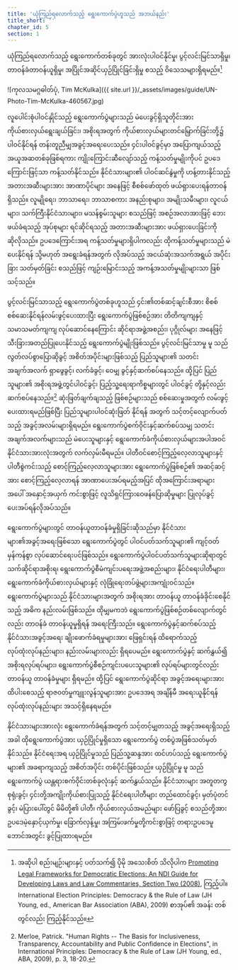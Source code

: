 ```yaml
---
title: 'ယုံကြည်ရလောက်သည့် ရွေးကောက်ပွဲဟူသည် အဘယ်နည်း'
title_short: ''
chapter_id: 5
section: 1
---
```


ယုံကြည်ရလောက်သည့် ရွေးကောက်တစ်ခုတွင် အားလုံးပါဝင်နိုင်မှု၊ ပွင့်လင်းမြင်သာရှိမှု၊ တာဝန်ခံတာဝန်ယူရှိမှု၊ အပြိုင်အဆိုင်ယှဉ်ပြိုင်ခြင်းရှိမှု စသည့် ဝိသေသများရှိရမည်။[^1]

![ကုလသမဂ္ဂဓါတ်ပုံ, Tim McKulka]({{ site.url }}/\_assets/images/guide/UN-Photo-Tim-McKulka-460567.jpg)

လူပေါင်းစုံပါဝင်နှိုင်သည့် ရွေးကောက်ပွဲများသည် မဲပေးခွင့်ရှိသူတိုင်းအား ကိုယ်စားလှယ်ရွေးချယ်ခြင်း၊ အစိုးရအတွက် ကိုယ်စားလှယ်များတင်မြှောက်ခြင်းတို့၌ ပါဝင်နိုင်ရန် တန်းတူညီမျှအခွင့်အရေးပေးသည်။ ၄င်းပါဝင်ခွင့်မှာ အပြောကျယ်သည့် အယူအဆတစ်ခုဖြစ်ရကား ကျိုးကြောင်းဆီလျော်သည့် ကန့်သတ်မှုမျိုးကိုပင် ဥပဒေကြောင်းဖြင့်သာ ကန့်သတ်နိုင်သည်။ နိုင်ငံသားများ၏ ပါဝင်ဆင်နွဲမှုကို ဟန့်တားနိုင်သည့် အတားအဆီးများအား အာဏာပိုင်များ အနေဖြင့် စီစစ်ဖော်ထုတ် ဖယ်ရှားပေးရန်တာဝန်ရှိသည်။ လူမျိုရေး၊ ဘာသာရေး၊ ဘာသာစကား အနည်းစုများ၊ အမျိုးသမီးများ၊ လူငယ်များ၊ သက်ကြီးနိုင်ငံသားများ၊ မသန်စွမ်းသူများ စသည်ဖြင့် အစဉ်အလာအားဖြင့် ဘေးဖယ်ခံရသည့် အုပ်စုများ ရင်ဆိုင်ရသည့် အတားအဆီးများအား ဖယ်ရှားပေးခြင်းကို ဆိုလိုသည်။ ဥပဒေကြောင်းအရ ကန့်သတ်မှုများရှိပါကလည်း ထိုကန့်သတ်မှုများသည် မဲပေးနိုင်ရန် သို့မဟုတ် အရွေးခံရန်အတွက် လိုအပ်သည့် အငယ်ဆုံးအသက်အရွယ် အပိုင်းခြား သတ်မှတ်ခြင်း စသည်ဖြင့် ကျဉ်းမြောင်းသည့် အကန့်အသတ်မှုမျိုးများသာ ဖြစ်သင့်သည်။

ပွင့်လင်းမြင်သာသည့် ရွေးကောက်ပွဲတစ်ခုဟူသည် ၄င်း၏တစ်ဆင့်ချင်းစီအား စိစစ် စစ်ဆေးနိုင်ရန်လမ်းဖွင့်ပေးထားပြီး ရွေးကောက်ပွဲဖြစ်စဉ်အား တိတိကျကျနှင့် သမာသမတ်ကျကျ လုပ်ဆောင်နေကြောင်း ဆိုင်ရာအဖွဲ့အစည်း၊ ပုဂ္ဂိုလ်များ အနေဖြင့် သီးခြားအတည်ပြုပေးနိုင်သည့် ရွေးကောက်ပွဲမျိုးဖြစ်သည်။ ပွင့်လင်းမြင်သာမှု မူ သည် လွတ်လပ်စွာပြောဆိုခွင့် အစိတ်အပိုင်းများဖြစ်သည့် ပြည်သူများ၏ သတင်းအချက်အလက် ရှာဖွေခွင့်၊ လက်ခံခွင့်၊ ဝေမျှ ခွင့်နှင့်ဆက်စပ်နေသည်။ ထို့ပြင် ပြည်သူများ၏ အစိုးရအဖွဲ့တွင်ပါဝင်ခွင့်၊ ပြည့်သူ့ရေးရာကိစ္စများတွင် ပါဝင်ခွင့် တို့နှင့်လည်းဆက်စပ်နေသည်။[^2] ဆုံးဖြတ်ချက်ချသည့် ဖြစ်စဉ်များသည် စစ်ဆေးမှုအတွက် လမ်းဖွင့်ပေးထားရမည်ဖြစ်ပြီး ပြည်သူများပါဝင်ဆုံးဖြတ် နိုင်ရန် အတွက် သင့်တင့်လျောက်ပတ်သည့် အခွင့်အလမ်းများရှိရမည်။ ရွေးကောက်ပွဲစက်ဝိုင်းနှင့်ဆက်စပ်သမျှ သတင်းအချက်အလက်များသည် မဲပေးသူများနှင့် ရွေးကောက်ခံကိုယ်စားလှယ်များအပါအဝင် နိုင်ငံသားအားလုံးအတွက် လက်လှမ်းမီရမည်။ ပါတီဝင်စောင့်ကြည့်လေ့လာသူများနှင့် ပါတီစွဲကင်းသည့် စောင့်ကြည့်လေ့လာသူများအား ရွေးကောက်ပွဲဖြစ်စဉ်၏ အဆင့်ဆင့်အား စောင့်ကြည့်လေ့လာရန် အာဏာပေးအပ်ရမည့်အပြင် ထိုအကြောင်းအရာများအပေါ် အနှောင့်အယှက် ကင်းစွာဖြင့် လူသိရှင်ကြားဝေဖန်ပြောဆိုမှုများ ပြုလုပ်ခွင့် ပေးအပ်ရန်လိုအပ်သည်။

ရွေးကောက်ပွဲများတွင် တာဝန်ယူတာဝန်ခံမှုရှိခြင်းဆိုသည်မှာ နိုင်ငံသားများ၏အခွင့်အရေးဖြစ်သော ရွေးကောက်ပွဲတွင် ပါဝင်ပတ်သက်သူများ၏ ကျင့်ဝတ်မှန်ကန်စွာ လုပ်ဆောင်ရေးပင်ဖြစ်သည်။ ရွေးကောက်ပွဲပါဝင်ပတ်သက်သူများဆိုရာတွင် သက်ဆိုင်ရာအစိုးရ၊ ရွေးကောက်ပွဲစီမံကျင်းပရေးအဖွဲ့အစည်းများ၊ နိုင်ငံရေးပါတီများ၊ ရွေးကောက်ခံကိုယ်စားလှယ်များနှင့် လုံခြုံရေးတပ်ဖွဲ့များအကျုံးဝင်သည်။ ရွေးကောက်ပွဲများသည် နိုင်ငံသားများအတွက် အစိုးရအား တာဝန်ယူ တာဝန်ခံခိုင်းစေနိုင်သည့် အဓိက နည်းလမ်းဖြစ်သည်။ ထိုမျှမကဘဲ ရွေးကောက်ပွဲဖြစ်စဉ်တစ်လျောက်တွင်လည်း တာဝန်ခံ တာဝန်ယူမှုရှိရန် အရေးကြီးသည်။ ရွေးကောက်ပွဲနှင့်ဆက်စပ်သည့် နိုင်ငံသားအခွင့်အရေး ချိုးဖောက်ခံရမှုများအား ဖြေရှင်းရန် ထိရောက်သည့် လုပ်ထုံးလုပ်နည်းများ၊ နည်းလမ်းများလည်း ရှိရပေမည်။ ရွေးကောက်ပွဲနှင့် ဆက်နွှယ်၍ အစိုးရလုပ်ရပ်များ၊ ရွေးကောက်ပွဲစီစဉ်ကျင်းပပေးသူများ၏ လုပ်ရပ်များတွင်လည်း တာဝန်ယူ တာဝန်ခံမှုများ ရှိရမည်။ ထို့ပြင် ရွေးကောက်ပွဲဆိုင်ရာ အခွင့်အရေးများအား ထိပါးစေသည့် ရာဇဝတ်မှုကျူးလွန်သူများအား ဥပဒေအရ အချိန်မီ အရေးယူနိုင်ရန် လုပ်ထုံးလုပ်နည်းများ အသင့်ရှိနေရမည်။

နိုင်ငံသားများအားလုံး ရွေးကောက်ခံရန်အတွက် သင့်တင့်မျှတသည့် အခွင့်အရေးရှိသည့်အခါ ထိုရွေးကောက်ပွဲအား ယှဉ်ပြိုင်မှုရှိသော ရွေးကောက်ပွဲ တစ်ပွဲအဖြစ်သတ်မှတ်နိုင်သည်။ နိုင်ငံရေးအရ ယှဉ်ပြိုင်မှုသည် ပြည်သူ့ဆန္ဒအား ထင်ဟပ်သည့် ရွေးကောက်ပွဲများ၏ အခရာကျသည့် အစိတ်အပိုင်း တစ်ပိုင်းဖြစ်သည်။ ယှဉ်ပြိုင်မှု မူ သည် ရွေးကောက်ပွဲ ယန္တရားစက်ဝိုင်းတစ်ခုလုံးနှင့် ဆက်နွှယ်သည်။ နိုင်ငံသားများ အတူတကွစုရုံးခွင့်၊ ၄င်းတို့အကျိုးကိုယ်စားပြုသည့် နိုင်ငံရေးပါတီများ တည်ထောင်ခွင့်၊ မှတ်ပုံတင်ခွင့်၊ မဲပြားပေါ်တွင် မိမိတို့၏ ပါတီ၊ ကိုယ်စားလှယ်အမည်များ ဖော်ပြခွင့် စသည်တို့အား ဥပဒေမဲ့နှောင့်ယှက်မှု၊ ခြောက်လှန့်မှု၊ အကြမ်းဖက်မှုတို့ကင်းစွာဖြင့် တရားဥပဒေမူဘောင်အတွင်း ခွင့်ပြုထားရမည်။

[^1]: အဆိုပါ စည်းမျဉ်းများနှင့် ပတ်သက်၍ ပိုမို အသေးစိတ် သိလိုပါက [Promoting Legal Frameworks for Democratic Elections: An NDI Guide for Developing Laws and Law Commentaries, Section Two (2008)](https://www.ndi.org/node/14905), ကြည့်ပါ။ International Election Principles: Democracy & the Rule of Law (JH Young, ed., American Bar Association (ABA), 2009) စာအုပ်၏ အခန်း တစ် တွင်လည်း ကြည့်နိုင်သည်။
[^2]: Merloe, Patrick. "Human Rights -- The Basis for Inclusiveness, Transparency, Accountability and Public Confidence in Elections", in International Principles: Democracy & the Rule of Law (JH Young, ed., ABA, 2009), p. 3, 18-20.
